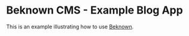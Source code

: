 # Beknown CMS - Example Blog App

This is an example illustrating how to use [Beknown](https://github.com/pch/beknown).
